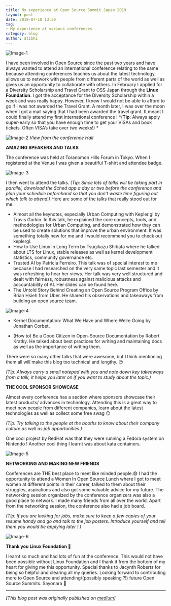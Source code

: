```yaml
---
title: My experience at Open Source Summit Japan 2019
layout: post
date: 2019-07-18 13:30
tag:
- My experience at various conferences
category: blog
author: atibhi
---
```


![Image-1](https://asquare14.github.io/assets/images/japan-1.jpeg)

I have been involved in Open Source since the past two years and have always wanted to attend an international conference relating to the same because attending conferences teaches us about the latest technology, allows us to network with people from different parts of the world as well as gives us an opportunity to collaborate with others.
In February I applied for a Diversity Scholarship and Travel Grant to OSS Japan through the **Linux Foundation**. I got the acceptance for the Diversity Scholarship within a week and was really happy. However, I knew I would not be able to afford to go if I was not awarded the Travel Grant. A month later, I was over the moon when I got a mail saying that I had been awarded the travel grant. It meant I could finally attend my first international conference ! *(**Tip**: Always apply super-early so that you have enough time to get your VISAs and book tickets. Often VISA’s take over two weeks!)
*

![Image-2](https://asquare14.github.io/assets/images/japan-2.jpeg)
*View from the conference Hall*

**AMAZING SPEAKERS AND TALKS**

The conference was held at Toranomon Hills Forum in Tokyo. When I registered at the Venue I was given a beautiful T-shirt and attendee badge.

![Image-3](https://asquare14.github.io/assets/images/japan-3.jpeg)

I then went to attend the talks. *(Tip: Since lots of talks will be taking part in parallel, download the Sched app a day or two before the conference and plan your schedule beforehand so that you don’t waste time figuring out which talk to attend.)* Here are some of the talks that really stood out for me.
- Almost all the keynotes, especially Urban Computing with Kepler.gl by Travis Gorkin. In this talk, he explained the core concepts, tools, and methodologies for Urban Computing, and demonstrated how they can be used to create solutions that improve the urban environment. It was something totally new for me and I would recommend you to check out keplergl.
- How to Use Linux in Long Term by Tsugikazu Shibata where he talked about LTS for Linux, stable releases as well as kernel development statistics, community governance etc.
- Trusted AI by Patricia Ferreiro. This talk was of special interest to me because I had researched on the very same topic last semester and it was refreshing to hear her views. Her talk was very well structured and dealt with fairness, robustness against malicious attacks and accountability of AI. Her slides can be found here.
- The Untold Story Behind Creating an Open Source Program Office by Brian Hsieh from Uber. He shared his observations and takeaways from building an open source team.


![Image-4](https://asquare14.github.io/assets/images/japan-4.jpeg)

- Kernel Documentation: What We Have and Where We’re Going by Jonathan Corbet.

- (How to) Be a Good Citizen in Open-Source Documentation by Robert Kratky. He talked about best practices for writing and maintaining docs as well as the importance of writing them.

There were so many other talks that were awesome, but I think mentioning them all will make this blog too technical and lengthy. 😶

*(Tip: Always carry a small notepad with you and note down key takeaways from a talk, it helps you later on if you want to study about the topic.)*

**THE COOL SPONSOR SHOWCASE**

Almost every conference has a section where sponsors showcase their latest products/ advances in technology. Attending this is a great way to meet new people from different companies, learn about the latest technologies as well as collect some free swag 😏

*(Tip: Try talking to the people at the booths to know about their company culture as well as job opportunities.)*

One cool project by RedHat was that they were running a Fedora system on Nintendo ! Another cool thing I learnt was about kata containers.

![Image-5](https://asquare14.github.io/assets/images/japan-5.jpeg)

**NETWORKING AND MAKING NEW FRIENDS**

Conferences are THE best place to meet like minded people.😄 I had the opportunity to attend a Women In Open Source Lunch where I got to meet women at different points in their career, talked to them about their struggles, aspirations and also got some valuable advice for my future. The networking session organized by the conference organizers was also a good place to network. I made many friends from all over the world.
Apart from the networking session, the conference also had a job board.

*(Tip: If you are looking for jobs, make sure to keep a few copies of your resume handy and go and talk to the job posters. Introduce yourself and tell them you would be applying later ! )*

![Image-6](https://asquare14.github.io/assets/images/japan-6.jpeg)

**Thank you Linux Foundation 💛**

I learnt so much and had lots of fun at the conference. This would not have been possible without Linux Foundation and I thank it from the bottom of my heart for giving me this opportunity. Special thanks to Jacynth Roberts for being so helpful and clearing all my queries. Looking forward to contributing more to Open Source and attending/(possibly speaking ?!) future Open Source Summits.
Sayonara 🏯


-----

*[This blog post was originally published on [medium](https://medium.com/@atibhiagrawal/my-experience-at-open-source-summit-japan-2019-f73587de4bce)]*